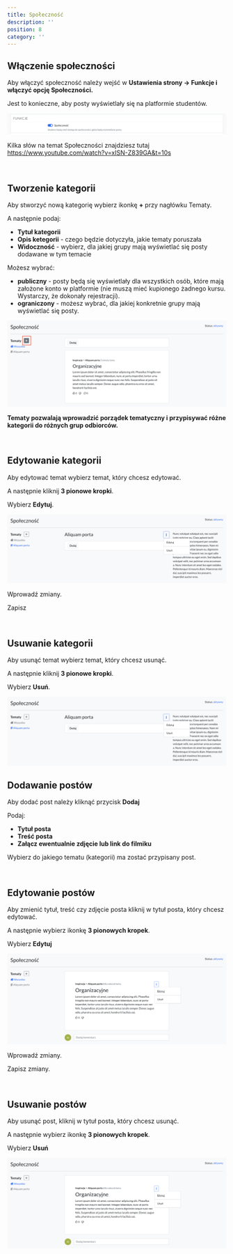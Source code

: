 ```yaml
---
title: Społeczność
description: ''
position: 8
category: ''
---
```


## Włączenie społeczności

Aby włączyć społeczność należy wejść w **Ustawienia strony -> Funkcje i włączyć opcję Społeczności.** 

Jest to konieczne, aby posty wyświetlały się na platformie studentów. 

<img src="/img/screen-wl-spolecznosci.png" alt=""/>

Kilka słów na temat Społeczności znajdziesz tutaj https://www.youtube.com/watch?v=xISN-Z839GA&t=10s

<br>

## Tworzenie kategorii

Aby stworzyć nową kategorię wybierz ikonkę **+** przy nagłówku Tematy.

A następnie podaj:
* **Tytuł kategorii**
* **Opis ketegorii** - czego będzie dotyczyła, jakie tematy poruszała
* **Widoczność** - wybierz, dla jakiej grupy mają wyświetlać się posty dodawane w tym temacie

Możesz wybrać:
* **publiczny** - posty będą się wyświetlały dla wszystkich osób, które mają założone konto w platformie (nie muszą mieć kupionego żadnego kursu. Wystarczy, że dokonały rejestracji).
* **ograniczony** - możesz wybrać, dla jakiej konkretnie grupy mają wyświetlać się posty. 

<img src="/img/screen-dodawanie-tematy.png" alt=""/>

**Tematy pozwalają wprowadzić porządek tematyczny i przypisywać różne kategorii do różnych grup odbiorców.**

<br>

## Edytowanie kategorii 

Aby edytować temat wybierz temat, który chcesz edytować.

A następnie kliknij **3 pionowe kropki**.

Wybierz **Edytuj**.

<img src="/img/screen-tematy.png" alt=""/>

Wprowadź zmiany.

Zapisz

<br>

## Usuwanie kategorii

Aby usunąć temat wybierz temat, który chcesz usunąć.

A następnie kliknij **3 pionowe kropki**.

Wybierz **Usuń**.

<img src="/img/screen-tematy.png" alt=""/>

<br>

## Dodawanie postów

Aby dodać post należy kliknąć przycisk **Dodaj**

Podaj:
* **Tytuł posta**
* **Treść posta**
* **Załącz ewentualnie zdjęcie lub link do filmiku**

Wybierz do jakiego tematu (kategorii) ma zostać przypisany post.

<img src="/img/screen-dodawanie-post.png" alt=""/>

<br>

## Edytowanie postów

Aby zmienić tytuł, treść czy zdjęcie posta kliknij w tytuł posta, który chcesz edytować.

A następnie wybierz ikonkę **3 pionowych kropek**.

Wybierz **Edytuj**

<img src="/img/screen-posty.png" alt=""/>

Wprowadź zmiany.

Zapisz zmiany.

<br>

## Usuwanie postów

Aby usunąć post, kliknij w tytuł posta, który chcesz usunąć.

A następnie wybierz ikonkę **3 pionowych kropek**.

Wybierz **Usuń**

<img src="/img/screen-posty.png" alt=""/>


